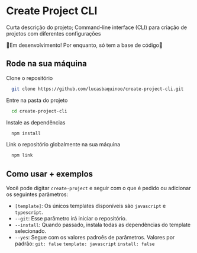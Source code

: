 # Create Project CLI
Curta descrição do projeto;
Command-line interface (CLI) para criação de projetos com diferentes configurações

🚧Em desenvolvimento! Por enquanto, só tem a base de código🚧
## Rode na sua máquina

Clone o repositório

```bash
  git clone https://github.com/lucasbaquinoo/create-project-cli.git
```

Entre na pasta do projeto

```bash
  cd create-project-cli
```

Instale as dependências

```bash
  npm install
```

Link o repositório globalmente na sua máquina

```bash
  npm link
```

  
## Como usar + exemplos

Você pode digitar `create-project` e seguir com o que é pedido ou adicionar os seguintes parâmetros:

- `[template]`: Os únicos templates disponíveis são `javascript` e `typescript`.
- `--git`: Esse parâmetro irá iniciar o repositório.
- `--install`: Quando passado, instala todas as dependências do template selecionado.
- `--yes`: Segue com os valores padroês de parâmetros. 
Valores por padrão: `git: false` `template: javascript` `install: false`
